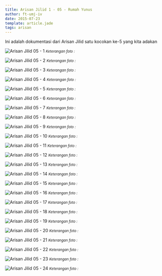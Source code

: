 ```yaml
---
title: Arisan Jilid 1 - 05 - Rumah Yunus
author: ft-umj-iv
date: 2015-07-23
template: article.jade
tags: arisan
---
```


Ini adalah dokumentasi dari Arisan Jilid satu kocokan ke-5 yang kita adakan

![Arisan Jilid 05 - 1](Arisan-Jilid-05-1.jpg)
<small>_Keterangan foto :_</small>

<span class="more"></span>

![Arisan Jilid 05 - 2](Arisan-Jilid-05-2.jpg)
<small>_Keterangan foto :_</small>

![Arisan Jilid 05 - 3](Arisan-Jilid-05-3.jpg)
<small>_Keterangan foto :_</small>

![Arisan Jilid 05 - 4](Arisan-Jilid-05-4.jpg)
<small>_Keterangan foto :_</small>

![Arisan Jilid 05 - 5](Arisan-Jilid-05-5.jpg)
<small>_Keterangan foto :_</small>

![Arisan Jilid 05 - 6](Arisan-Jilid-05-6.jpg)
<small>_Keterangan foto :_</small>

![Arisan Jilid 05 - 7](Arisan-Jilid-05-7.jpg)
<small>_Keterangan foto :_</small>

![Arisan Jilid 05 - 8](Arisan-Jilid-05-8.jpg)
<small>_Keterangan foto :_</small>

![Arisan Jilid 05 - 9](Arisan-Jilid-05-9.jpg)
<small>_Keterangan foto :_</small>

![Arisan Jilid 05 - 10](Arisan-Jilid-05-10.jpg)
<small>_Keterangan foto :_</small>

![Arisan Jilid 05 - 11](Arisan-Jilid-05-11.jpg)
<small>_Keterangan foto :_</small>

![Arisan Jilid 05 - 12](Arisan-Jilid-05-12.jpg)
<small>_Keterangan foto :_</small>

![Arisan Jilid 05 - 13](Arisan-Jilid-05-13.jpg)
<small>_Keterangan foto :_</small>

![Arisan Jilid 05 - 14](Arisan-Jilid-05-14.jpg)
<small>_Keterangan foto :_</small>

![Arisan Jilid 05 - 15](Arisan-Jilid-05-15.jpg)
<small>_Keterangan foto :_</small>

![Arisan Jilid 05 - 16](Arisan-Jilid-05-16.jpg)
<small>_Keterangan foto :_</small>

![Arisan Jilid 05 - 17](Arisan-Jilid-05-17.jpg)
<small>_Keterangan foto :_</small>

![Arisan Jilid 05 - 18](Arisan-Jilid-05-18.jpg)
<small>_Keterangan foto :_</small>

![Arisan Jilid 05 - 19](Arisan-Jilid-05-19.jpg)
<small>_Keterangan foto :_</small>

![Arisan Jilid 05 - 20](Arisan-Jilid-05-20.jpg)
<small>_Keterangan foto :_</small>

![Arisan Jilid 05 - 21](Arisan-Jilid-05-21.jpg)
<small>_Keterangan foto :_</small>

![Arisan Jilid 05 - 22](Arisan-Jilid-05-22.jpg)
<small>_Keterangan foto :_</small>

![Arisan Jilid 05 - 23](Arisan-Jilid-05-23.jpg)
<small>_Keterangan foto :_</small>

![Arisan Jilid 05 - 24](Arisan-Jilid-05-24.jpg)
<small>_Keterangan foto :_</small>